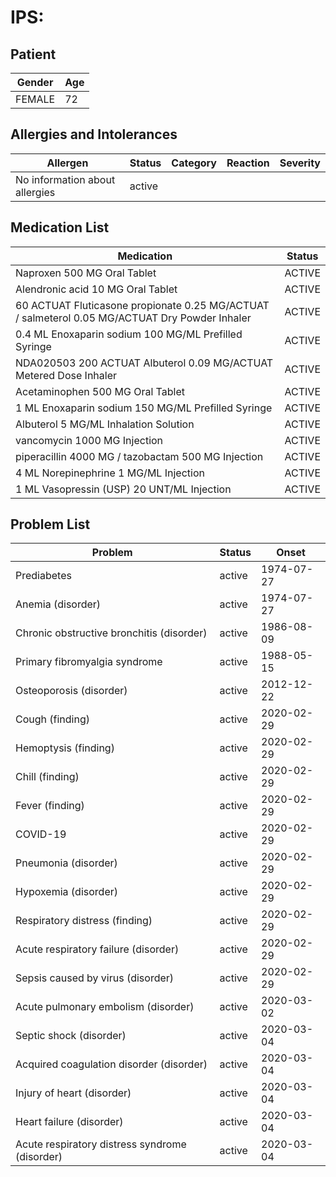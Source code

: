 # IPS:

## Patient

|Gender|Age|
|---|---|
|FEMALE|72|

## Allergies and Intolerances

|Allergen|Status|Category|Reaction|Severity|
|---|---|---|---|---|
|No information about allergies|active||||

## Medication List

|Medication|Status|
|---|---|
|Naproxen 500 MG Oral Tablet|ACTIVE|
|Alendronic acid 10 MG Oral Tablet|ACTIVE|
|60 ACTUAT Fluticasone propionate 0.25 MG/ACTUAT / salmeterol 0.05 MG/ACTUAT Dry Powder Inhaler|ACTIVE|
|0.4 ML Enoxaparin sodium 100 MG/ML Prefilled Syringe|ACTIVE|
|NDA020503 200 ACTUAT Albuterol 0.09 MG/ACTUAT Metered Dose Inhaler|ACTIVE|
|Acetaminophen 500 MG Oral Tablet|ACTIVE|
|1 ML Enoxaparin sodium 150 MG/ML Prefilled Syringe|ACTIVE|
|Albuterol 5 MG/ML Inhalation Solution|ACTIVE|
|vancomycin 1000 MG Injection|ACTIVE|
|piperacillin 4000 MG / tazobactam 500 MG Injection|ACTIVE|
|4 ML Norepinephrine 1 MG/ML Injection|ACTIVE|
|1 ML Vasopressin (USP) 20 UNT/ML Injection|ACTIVE|

## Problem List

|Problem|Status|Onset|
|---|---|---|
|Prediabetes|active|1974-07-27|
|Anemia (disorder)|active|1974-07-27|
|Chronic obstructive bronchitis (disorder)|active|1986-08-09|
|Primary fibromyalgia syndrome|active|1988-05-15|
|Osteoporosis (disorder)|active|2012-12-22|
|Cough (finding)|active|2020-02-29|
|Hemoptysis (finding)|active|2020-02-29|
|Chill (finding)|active|2020-02-29|
|Fever (finding)|active|2020-02-29|
|COVID-19|active|2020-02-29|
|Pneumonia (disorder)|active|2020-02-29|
|Hypoxemia (disorder)|active|2020-02-29|
|Respiratory distress (finding)|active|2020-02-29|
|Acute respiratory failure (disorder)|active|2020-02-29|
|Sepsis caused by virus (disorder)|active|2020-02-29|
|Acute pulmonary embolism (disorder)|active|2020-03-02|
|Septic shock (disorder)|active|2020-03-04|
|Acquired coagulation disorder (disorder)|active|2020-03-04|
|Injury of heart (disorder)|active|2020-03-04|
|Heart failure (disorder)|active|2020-03-04|
|Acute respiratory distress syndrome (disorder)|active|2020-03-04|
